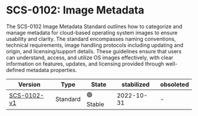 # SCS-0102: Image Metadata

The SCS-0102 Image Metadata Standard outlines how to categorize and manage metadata for cloud-based operating system images to ensure usability and clarity. The standard encompasses naming conventions, technical requirements, image handling protocols including updating and origin, and licensing/support details. These guidelines ensure that users can understand, access, and utilize OS images effectively, with clear information on features, updates, and licensing provided through well-defined metadata properties.

| Version                                              | Type     | State     | stabilized | obsoleted |
| ---------------------------------------------------- | -------- | --------- | ---------- | --------- |
| [SCS-0102-v1](/standards/scs-0102-v1-image-metadata) | Standard | 🟢 Stable | 2022-10-31 | -         |
